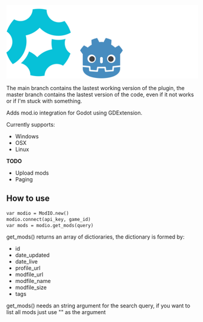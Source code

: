 ![Mod.io For Godot](https://github.com/aNaOH/modio-godot/blob/main/logo.svg?raw=true)

The main branch contains the lastest working version of the plugin, the master branch contains the lastest version of the code, even if it not works or if I'm stuck with something.

Adds mod.io integration for Godot using GDExtension.

Currently supports:

 - Windows
 - OSX
 - Linux

**TODO**

 - Upload mods
 - Paging

## How to use

    var modio = ModIO.new()
	modio.connect(api_key, game_id)
	var mods = modio.get_mods(query)
get_mods() returns an array of dictioraries, the dictionary is formed by:

 - id
 - date_updated
 - date_live
 - profile_url
 - modfile_url
 - modfile_name
 - modfile_size
 - tags

get_mods() needs an string argument for the search query, if you want to list all mods just use "" as the argument
